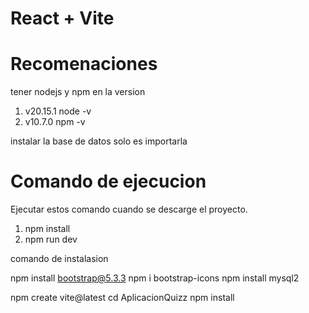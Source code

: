 # React + Vite

# Recomenaciones
tener nodejs y npm en la version
1. v20.15.1 node -v
2. v10.7.0  npm -v

instalar la base de datos solo es importarla

# Comando de ejecucion
Ejecutar estos comando cuando se descarge el proyecto.
1. npm install
2. npm run dev

comando de instalasion

npm install bootstrap@5.3.3
npm i bootstrap-icons
npm install mysql2

npm create vite@latest
cd AplicacionQuizz
npm install
